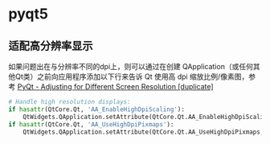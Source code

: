 # pyqt5

## 适配高分辨率显示

如果问题出在与分辨率不同的dpi上，则可以通过在创建 QApplication（或任何其他Qt类）之前向应用程序添加以下行来告诉 Qt 使用高 dpi 缩放比例/像素图，参考 [PyQt - Adjusting for Different Screen Resolution [duplicate]
](https://stackoverflow.com/questions/43904594/pyqt-adjusting-for-different-screen-resolution)

```python
# Handle high resolution displays:
if hasattr(QtCore.Qt, 'AA_EnableHighDpiScaling'):
    QtWidgets.QApplication.setAttribute(QtCore.Qt.AA_EnableHighDpiScaling, True)
if hasattr(QtCore.Qt, 'AA_UseHighDpiPixmaps'):
    QtWidgets.QApplication.setAttribute(QtCore.Qt.AA_UseHighDpiPixmaps, True)
```